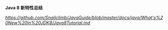 **Java 8 新特性总结**

*https://github.com/Snailclimb/JavaGuide/blob/master/docs/java/What's%20New%20in%20JDK8/Java8Tutorial.md*

